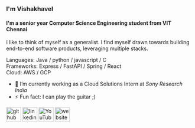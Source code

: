 ###  I'm Vishakhavel
#### I'm a senior year Computer Science Engineering student from VIT Chennai
I like to think of myself as a generalist. 
I find myself drawn towards building end-to-end software products, leveraging multiple stacks.

Languages: Java / python / javascript / C <br>
Frameworks: Express / FastAPI / Spring / React <br>
Cloud: AWS / GCP

- 🔭 I’m currently working as a Cloud Solutions Intern at *Sony Research India*
- ⚡ Fun fact: I can play the guitar ;) 


[<img src='https://cdn.jsdelivr.net/npm/simple-icons@3.0.1/icons/github.svg' alt='github' height='40'>](https://github.com/Vishakhavel)  [<img src='https://cdn.jsdelivr.net/npm/simple-icons@3.0.1/icons/linkedin.svg' alt='linkedin' height='40'>](https://www.linkedin.com/in/Vishakhavel/)  [<img src='https://cdn.jsdelivr.net/npm/simple-icons@3.0.1/icons/youtube.svg' alt='YouTube' height='40'>](https://www.youtube.com/channel/https://www.youtube.com/channel/UCNSfx1qzCsNYbvowYxBURtQ)  [<img src='https://cdn.jsdelivr.net/npm/simple-icons@3.0.1/icons/icloud.svg' alt='website' height='40'>](https://www.vishakhavel.com/)

